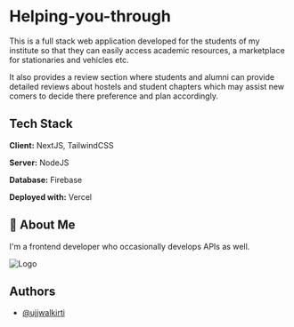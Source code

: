 
# Helping-you-through

This is a full stack web application developed for the students of my institute so that they can easily access academic resources, a marketplace for stationaries and vehicles etc.

It also provides a review section where students and alumni can provide detailed reviews about hostels and student chapters which may assist new comers to decide there preference and plan accordingly.




## Tech Stack

**Client:** NextJS, TailwindCSS

**Server:** NodeJS

**Database:** Firebase

**Deployed with:** Vercel


## 🚀 About Me
I'm a frontend developer who occasionally develops APIs as well. 


![Logo](https://help-college-real.vercel.app/favicon.ico)


## Authors

- [@ujjwalkirti](https://github.com/ujjwalkirti)

